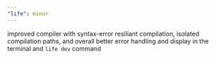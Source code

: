 ```yaml
---
"life": minor
---
```


improved compiler with syntax-error resiliant compilation, isolated compilation paths, and overall better error handling and display in the terminal and `life dev` command
